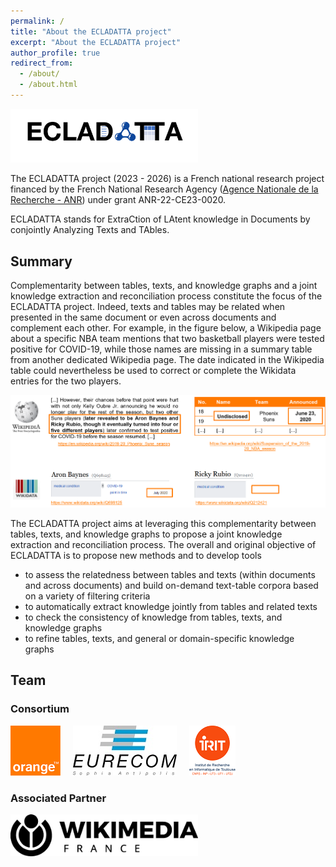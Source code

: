 ```yaml
---
permalink: /
title: "About the ECLADATTA project"
excerpt: "About the ECLADATTA project"
author_profile: true
redirect_from: 
  - /about/
  - /about.html
---
```


<img src="images/logo-ecladatta.png" alt="ECLADATTA" width="300px" />

The ECLADATTA project (2023 - 2026) is a French national research project financed by the French National Research Agency ([Agence Nationale de la Recherche - ANR](https://anr.fr/)) under grant ANR-22-CE23-0020.


ECLADATTA stands for ExtraCtion of LAtent knowledge in Documents by conjointly Analyzing Texts and TAbles.

## Summary

Complementarity between tables, texts, and knowledge graphs and a joint knowledge extraction and reconciliation process constitute the focus of the ECLADATTA project.
Indeed, texts and tables may be related when presented in the same document or even across documents and complement each other.
For example, in the figure below, a Wikipedia page about a specific NBA team mentions that two basketball players were tested positive for COVID-19, while those names are missing in a summary table from another dedicated Wikipedia page. The date indicated in the Wikipedia table could nevertheless be used to correct or complete the Wikidata entries for the two players.

<img src="images/ecladatta-example.png" alt="" />

The ECLADATTA project aims at leveraging this complementarity between tables, texts, and knowledge graphs to propose a joint knowledge extraction and reconciliation process. The overall and original objective of ECLADATTA is to propose new methods and to develop tools 
* to assess the relatedness between tables and texts (within documents and across documents) and build on-demand text-table corpora based on a variety of filtering criteria
* to automatically extract knowledge jointly from tables and related texts
* to check the consistency of knowledge from tables, texts, and knowledge graphs
* to refine tables, texts, and general or domain-specific knowledge graphs 

## Team

### Consortium

<img src="images/orange.png" alt= "Orange" width="80px" style="margin-right: 20px"><img src="images/eurecom.jpg" alt= "EURECOM" width="166px" style="margin-right: 20px"><img src="images/irit.png" alt="IRIT" width="74px">

### Associated Partner

<img src="images/wikimedia-fr.png" alt= "Wikimédia France" width="300px">
